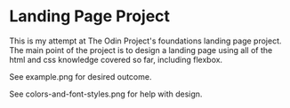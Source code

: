 # Landing Page Project
This is my attempt at The Odin Project's foundations landing page project. The main point of the project is to design a landing page using all of the html and css knowledge covered so far, including flexbox.

See example.png for desired outcome.

See colors-and-font-styles.png for help with design.